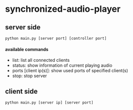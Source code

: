 # synchronized-audio-player
## server side
```
python main.py [server port] [controller port]
```
#### available commands
- list: list all connected clients
- status: show information of current playing audio
- ports [client ip(s)]: show used ports of specified client(s)
- stop: stop server
## client side
```
python main.py [server ip] [server port]
```
